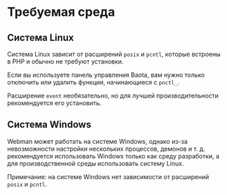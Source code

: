 # Требуемая среда


## Система Linux
Система Linux зависит от расширений `posix` и `pcntl`, которые встроены в PHP и обычно не требуют установки.

Если вы используете панель управления Baota, вам нужно только отключить или удалить функции, начинающиеся с `pnctl_`.

Расширение `event` необязательно, но для лучшей производительности рекомендуется его установить.

## Система Windows
Webman может работать на системе Windows, однако из-за невозможности настройки нескольких процессов, демонов и т. д. рекомендуется использовать Windows только как среду разработки, а для производственной среды использовать систему Linux.

Примечание: на системе Windows нет зависимости от расширений `posix` и `pcntl`.
